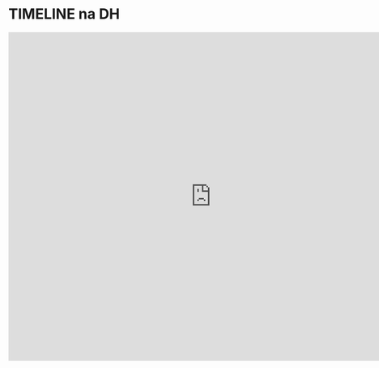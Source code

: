 # TIMELINE na DH

<iframe src='https://cdn.knightlab.com/libs/timeline3/latest/embed/index.html?source=1SKF9vrYUSCfxJelvRc5NPKsEZCVZ3nyXxpD-2ng-mR4&font=Default&lang=en&initial_zoom=2&height=650' width='800' height='650' webkitallowfullscreen mozallowfullscreen allowfullscreen frameborder='0'></iframe>

